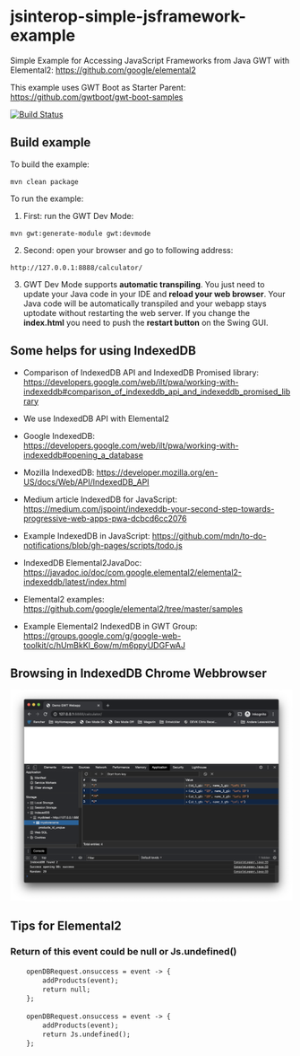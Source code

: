 # jsinterop-simple-jsframework-example
Simple Example for Accessing JavaScript Frameworks from Java GWT with Elemental2: https://github.com/google/elemental2

This example uses GWT Boot as Starter Parent: https://github.com/gwtboot/gwt-boot-samples

[![Build Status](https://travis-ci.com/lofidewanto/jsinterop-simple-jsframework-example.svg?branch=master)](https://travis-ci.com/github/lofidewanto/jsinterop-simple-jsframework-example)

## Build example
To build the example:
```
mvn clean package
```

To run the example:
1. First: run the GWT Dev Mode: 
```
mvn gwt:generate-module gwt:devmode
```
2. Second: open your browser and go to following address:
```
http://127.0.0.1:8888/calculator/
```
3. GWT Dev Mode supports **automatic transpiling**. You just need to update your Java code in your IDE and **reload your web browser**. Your Java code will be automatically transpiled and your webapp stays uptodate without restarting the web server. If you change the **index.html** you need to push the **restart button** on the Swing GUI.

## Some helps for using IndexedDB

- Comparison of IndexedDB API and IndexedDB Promised library: https://developers.google.com/web/ilt/pwa/working-with-indexeddb#comparison_of_indexeddb_api_and_indexeddb_promised_library
		
- We use IndexedDB API with Elemental2

- Google IndexedDB: https://developers.google.com/web/ilt/pwa/working-with-indexeddb#opening_a_database

- Mozilla IndexedDB: https://developer.mozilla.org/en-US/docs/Web/API/IndexedDB_API

- Medium article IndexedDB for JavaScript: https://medium.com/jspoint/indexeddb-your-second-step-towards-progressive-web-apps-pwa-dcbcd6cc2076
	
- Example IndexedDB in JavaScript: https://github.com/mdn/to-do-notifications/blob/gh-pages/scripts/todo.js

- IndexedDB Elemental2JavaDoc: https://javadoc.io/doc/com.google.elemental2/elemental2-indexeddb/latest/index.html

- Elemental2 examples: https://github.com/google/elemental2/tree/master/samples
		
- Example Elemental2 IndexedDB in GWT Group: https://groups.google.com/g/google-web-toolkit/c/hUmBkKI_6ow/m/m6ppyUDGFwAJ

## Browsing in IndexedDB Chrome Webbrowser

![IndexedDB Chrome](https://raw.githubusercontent.com/lofidewanto/jsinterop-simple-jsframework-example/master/src/main/docs/indexeddb-chrome-browser.png)

## Tips for Elemental2

### Return of this event could be null or Js.undefined()

```
	openDBRequest.onsuccess = event -> {
		addProducts(event);
		return null;
	};
		
	openDBRequest.onsuccess = event -> {
		addProducts(event);
		return Js.undefined();
	};
```
